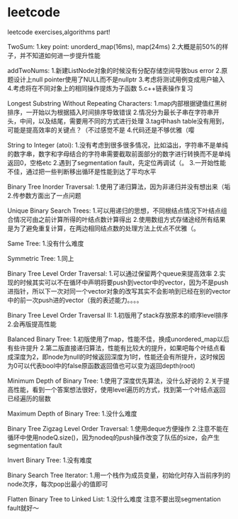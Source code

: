 # leetcode
leetcode exercises,algorithms part!


TwoSum:
	1.key point: unorderd_map(16ms), map(24ms)
	2.大概是前50%的样子，并不知道如何进一步提升性能

addTwoNums:
	1.新建ListNode对象的时候没有分配存储空间导致bus error
	2.原题设计上null pointer使用了NULL而不是nullptr
	3.考虑将测试用例变成用户输入
	4.考虑将在不同对象上的相同操作提炼为子函数
	5.c++链表操作复习

Longest Substring Without Repeating Characters:
	1.map内部根据键值红黑树排序，一开始以为根据插入时间排序导致错误
	2.情况分为最长子串在字符串开头，中间，以及结尾，需要用不同的方式进行处理
	3.tag中hash table没有用到，可能是提高效率的关键点？（不过感觉不是
	4.代码还是不够优雅（嘤

String to Integer (atoi):
	1.没有考虑到很多很多情况，比如溢出，字符串不是单纯的数字串，数字和字母结合的字符串需要截取前面部分的数字进行转换而不是单纯返回0，空格etc
	2.遇到了segmentation fault，先定位再调试（。
	3.一开始性能不佳，通过把一些判断移出循环是性能到达了平均水平

Binary Tree Inorder Traversal:
	1.使用了递归算法，因为非递归并没有想出来（垢
	2.传参数方面出了一点问题

Unique Binary Search Trees:
	1.可以用递归的思想，不同根结点情况下叶结点组合情况可由之前计算所得的叶结点数计算得出
	2.使用数组方式存储途经所有结果是为了避免重复计算，在两边相同结点数的处理方法上优点不优雅（。

Same Tree:
	1.没有什么难度

Symmetric Tree:
	1.同上

Binary Tree Level Order Traversal:
	1.可以通过保留两个queue来提高效率
	2.实现的时候其实可以不在循环中声明将要push到vector中的vector，因为不是push进指针，所以下一次对同一个vector对象的改写其实不会影响到已经在别的vector中的前一次push进的vector（我的表述能力。。。。

Binary Tree Level Order Traversal II:
	1.初版用了stack存放原本的顺序level排序
	2.会再版提高性能

Balanced Binary Tree:
	1.初版使用了map，性能不佳，换成unordered_map以后有些许提升
	2.第二版直接递归算法，性能有比较大的提升，如果吧每个叶结点看成深度为2，即node为null的时候返回深度为1时，性能还会有所提升，这时候因为0可以代表bool中的false原函数返回值也可以变为返回depth(root)

Minimum Depth of Binary Tree:
	1.使用了深度优先算法，没什么好说的
	2.关于提高性能，看到一个答案想法很好，使用level遍历的方式，找到第一个叶结点返回已经遍历的层数

Maximum Depth of Binary Tree:
	1.没什么难度

Binary Tree Zigzag Level Order Traversal:
	1.使用deque方便操作
	2.注意不能在循环中使用nodeQ.size()，因为nodeq的push操作改变了队伍的size，会产生segmentation fault

Invert Binary Tree:
	1.没有难度

Binary Search Tree Iterator:
	1.用一个栈作为成员变量，初始化时存入当前序列的node次序，每次pop出最小的值即可

Flatten Binary Tree to Linked List:
	1.没什么难度 注意不要出现segmentation fault就好～